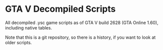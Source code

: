# GTA V Decompiled Scripts

All decompiled .ysc game scripts as of GTA V build 2628 (GTA Online 1.60), including native tables.

Note that this is a git repository, so there is a history, if you want to look at older scripts.
